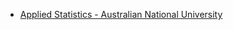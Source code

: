 * [Applied Statistics - Australian National University](https://programsandcourses.anu.edu.au/course/STAT7001)
